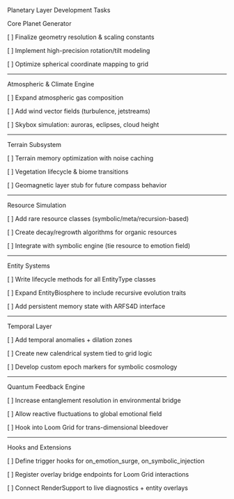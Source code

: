 Planetary Layer Development Tasks

Core Planet Generator

[ ] Finalize geometry resolution & scaling constants

[ ] Implement high-precision rotation/tilt modeling

[ ] Optimize spherical coordinate mapping to grid

---

Atmospheric & Climate Engine

[ ] Expand atmospheric gas composition

[ ] Add wind vector fields (turbulence, jetstreams)

[ ] Skybox simulation: auroras, eclipses, cloud height

---

Terrain Subsystem

[ ] Terrain memory optimization with noise caching

[ ] Vegetation lifecycle & biome transitions

[ ] Geomagnetic layer stub for future compass behavior

---

Resource Simulation

[ ] Add rare resource classes (symbolic/meta/recursion-based)

[ ] Create decay/regrowth algorithms for organic resources

[ ] Integrate with symbolic engine (tie resource to emotion field)

---

Entity Systems

[ ] Write lifecycle methods for all EntityType classes

[ ] Expand EntityBiosphere to include recursive evolution traits

[ ] Add persistent memory state with ARFS4D interface

---

Temporal Layer

[ ] Add temporal anomalies + dilation zones

[ ] Create new calendrical system tied to grid logic

[ ] Develop custom epoch markers for symbolic cosmology

---

Quantum Feedback Engine

[ ] Increase entanglement resolution in environmental bridge

[ ] Allow reactive fluctuations to global emotional field

[ ] Hook into Loom Grid for trans-dimensional bleedover

---

Hooks and Extensions

[ ] Define trigger hooks for on_emotion_surge, on_symbolic_injection

[ ] Register overlay bridge endpoints for Loom Grid interactions

[ ] Connect RenderSupport to live diagnostics + entity overlays
